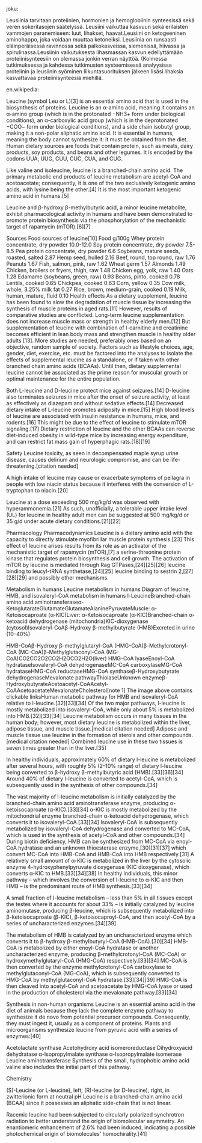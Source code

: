 

joku:

Leusiinia tarvitaan proteiinien, hormonien ja hemoglobiinin synteesissä sekä veren sokeritasojen säätelyssä. Leusiini vaikuttaa kasvuun sekä erilaisten vammojen paranemiseen: luut, lihakset, haavat.Leusiini on ketogeeninen aminohappo, joka voidaan muuttaa ketoneiksi. Leusiinia on runsaasti eläinperäisessä ravinnossa sekä palkokasveissa, siemenissä, hiivassa ja spirulinassa.Leusiinin vaikutuksesta lihasmassan kasvun edellyttämään proteiinisynteesiin on olemassa jonkin verran näyttöä. (Kolmessa tutkimuksessa ja kahdessa tutkimusten systeemisessä analyysissa proteiinin ja leusiinin syöminen liikuntasuorituksen jälkeen lisäsi lihaksia kasvattavaa proteiinisynteesiä miehillä.


en.wikipedia:

Leucine (symbol Leu or L)[3] is an essential amino acid that is used in the biosynthesis of proteins. Leucine is an α-amino acid, meaning it contains an α-amino group (which is in the protonated −NH3+ form under biological conditions), an α-carboxylic acid group (which is in the deprotonated −COO− form under biological conditions), and a side chain isobutyl group, making it a non-polar aliphatic amino acid. It is essential in humans, meaning the body cannot synthesize it: it must be obtained from the diet. Human dietary sources are foods that contain protein, such as meats, dairy products, soy products, and beans and other legumes. It is encoded by the codons UUA, UUG, CUU, CUC, CUA, and CUG.

Like valine and isoleucine, leucine is a branched-chain amino acid. The primary metabolic end products of leucine metabolism are acetyl-CoA and acetoacetate; consequently, it is one of the two exclusively ketogenic amino acids, with lysine being the other.[4] It is the most important ketogenic amino acid in humans.[5]

Leucine and β-hydroxy β-methylbutyric acid, a minor leucine metabolite, exhibit pharmacological activity in humans and have been demonstrated to promote protein biosynthesis via the phosphorylation of the mechanistic target of rapamycin (mTOR).[6][7]

Sources 
Food sources of leucine[10]
Food	g/100g
Whey protein concentrate, dry powder	10.0-12.0
Soy protein concentrate, dry powder	7.5-8.5
Pea protein concentrate, dry powder	6.6
Soybeans, mature seeds, roasted, salted	2.87
Hemp seed, hulled	2.16
Beef, round, top round, raw	1.76
Peanuts	1.67
Fish, salmon, pink, raw	1.62
Wheat germ	1.57
Almonds	1.49
Chicken, broilers or fryers, thigh, raw	1.48
Chicken egg, yolk, raw	1.40
Oats	1.28
Edamame (soybeans, green, raw)	0.93
Beans, pinto, cooked	0.78
Lentils, cooked	0.65
Chickpea, cooked	0.63
Corn, yellow	0.35
Cow milk, whole, 3.25% milk fat	0.27
Rice, brown, medium-grain, cooked	0.19
Milk, human, mature, fluid	0.10
Health effects
As a dietary supplement, leucine has been found to slow the degradation of muscle tissue by increasing the synthesis of muscle proteins in aged rats.[11] However, results of comparative studies are conflicted. Long-term leucine supplementation does not increase muscle mass or strength in healthy elderly men.[12] But supplementation of leucine with combination of l-carnitine and creatinine becomes efficient in lean body mass and strengthen muscle in healthy older adults [13]. More studies are needed, preferably ones based on an objective, random sample of society. Factors such as lifestyle choices, age, gender, diet, exercise, etc. must be factored into the analyses to isolate the effects of supplemental leucine as a standalone, or if taken with other branched chain amino acids (BCAAs). Until then, dietary supplemental leucine cannot be associated as the prime reason for muscular growth or optimal maintenance for the entire population.

Both L-leucine and D-leucine protect mice against seizures.[14] D-leucine also terminates seizures in mice after the onset of seizure activity, at least as effectively as diazepam and without sedative effects.[14] Decreased dietary intake of L-leucine promotes adiposity in mice.[15] High blood levels of leucine are associated with insulin resistance in humans, mice, and rodents.[16] This might be due to the effect of leucine to stimulate mTOR signaling.[17] Dietary restriction of leucine and the other BCAAs can reverse diet-induced obesity in wild-type mice by increasing energy expenditure, and can restrict fat mass gain of hyperphagic rats.[18][19]

Safety
Leucine toxicity, as seen in decompensated maple syrup urine disease, causes delirium and neurologic compromise, and can be life-threatening.[citation needed]

A high intake of leucine may cause or exacerbate symptoms of pellagra in people with low niacin status because it interferes with the conversion of L-tryptophan to niacin.[20]

Leucine at a dose exceeding 500 mg/kg/d was observed with hyperammonemia.[21] As such, unofficially, a tolerable upper intake level (UL) for leucine in healthy adult men can be suggested at 500 mg/kg/d or 35 g/d under acute dietary conditions.[21][22]

Pharmacology
Pharmacodynamics
Leucine is a dietary amino acid with the capacity to directly stimulate myofibrillar muscle protein synthesis.[23] This effect of leucine arises results from its role as an activator of the mechanistic target of rapamycin (mTOR),[7] a serine-threonine protein kinase that regulates protein biosynthesis and cell growth. The activation of mTOR by leucine is mediated through Rag GTPases,[24][25][26] leucine binding to leucyl-tRNA synthetase,[24][25] leucine binding to sestrin 2,[27][28][29] and possibly other mechanisms.

Metabolism in humans
Leucine metabolism in humans
Diagram of leucine, HMB, and isovaleryl-CoA metabolism in humans
l-LeucineBranched-chain amino
acid aminotransferaseα-KetoglutarateGlutamateGlutamateAlaninePyruvateMuscle: α-Ketoisocaproate (α-KIC)Liver: α-Ketoisocaproate (α-KIC)Branched-chain α-ketoacid
dehydrogenase (mitochondria)KIC-dioxygenase
(cytosol)Isovaleryl-CoAβ-Hydroxy
β-methylbutyrate
(HMB)Excreted
in urine
(10–40%)

HMB-CoAβ-Hydroxy β-methylglutaryl-CoA
(HMG-CoA)β-Methylcrotonyl-CoA
(MC-CoA)β-Methylglutaconyl-CoA
(MG-CoA)CO2CO2O2CO2H2OCO2H2O(liver)
HMG-CoA
lyaseEnoyl-CoA hydrataseIsovaleryl-CoA
dehydrogenaseMC-CoA
carboxylaseMG-CoA
hydrataseHMG-CoA
reductaseHMG-CoA 
synthaseβ-Hydroxybutyrate
dehydrogenaseMevalonate
pathwayThiolaseUnknown
enzymeβ-HydroxybutyrateAcetoacetyl-CoAAcetyl-CoAAcetoacetateMevalonateCholesterol[note 1]
The image above contains clickable linksHuman metabolic pathway for HMB and isovaleryl-CoA relative to l-leucine.[32][33][34] Of the two major pathways, l-leucine is mostly metabolized into isovaleryl-CoA, while only about 5% is metabolized into HMB.[32][33][34]
Leucine metabolism occurs in many tissues in the human body; however, most dietary leucine is metabolized within the liver, adipose tissue, and muscle tissue.[medical citation needed] Adipose and muscle tissue use leucine in the formation of sterols and other compounds.[medical citation needed] Combined leucine use in these two tissues is seven times greater than in the liver.[35]

In healthy individuals, approximately 60% of dietary l-leucine is metabolized after several hours, with roughly 5% (2–10% range) of dietary l-leucine being converted to β-hydroxy β-methylbutyric acid (HMB).[33][36][34] Around 40% of dietary l-leucine is converted to acetyl-CoA, which is subsequently used in the synthesis of other compounds.[34]

The vast majority of l-leucine metabolism is initially catalyzed by the branched-chain amino acid aminotransferase enzyme, producing α-ketoisocaproate (α-KIC).[33][34] α-KIC is mostly metabolized by the mitochondrial enzyme branched-chain α-ketoacid dehydrogenase, which converts it to isovaleryl-CoA.[33][34] Isovaleryl-CoA is subsequently metabolized by isovaleryl-CoA dehydrogenase and converted to MC-CoA, which is used in the synthesis of acetyl-CoA and other compounds.[34] During biotin deficiency, HMB can be synthesized from MC-CoA via enoyl-CoA hydratase and an unknown thioesterase enzyme,[30][31][37] which convert MC-CoA into HMB-CoA and HMB-CoA into HMB respectively.[31] A relatively small amount of α-KIC is metabolized in the liver by the cytosolic enzyme 4-hydroxyphenylpyruvate dioxygenase (KIC dioxygenase), which converts α-KIC to HMB.[33][34][38] In healthy individuals, this minor pathway – which involves the conversion of l-leucine to α-KIC and then HMB – is the predominant route of HMB synthesis.[33][34]

A small fraction of l-leucine metabolism – less than 5% in all tissues except the testes where it accounts for about 33% – is initially catalyzed by leucine aminomutase, producing β-leucine, which is subsequently metabolized into β-ketoisocaproate (β-KIC), β-ketoisocaproyl-CoA, and then acetyl-CoA by a series of uncharacterized enzymes.[34][39]

The metabolism of HMB is catalyzed by an uncharacterized enzyme which converts it to β-hydroxy β-methylbutyryl-CoA (HMB-CoA).[30][34] HMB-CoA is metabolized by either enoyl-CoA hydratase or another uncharacterized enzyme, producing β-methylcrotonyl-CoA (MC-CoA) or hydroxymethylglutaryl-CoA (HMG-CoA) respectively.[33][34] MC-CoA is then converted by the enzyme methylcrotonyl-CoA carboxylase to methylglutaconyl-CoA (MG-CoA), which is subsequently converted to HMG-CoA by methylglutaconyl-CoA hydratase.[33][34][39] HMG-CoA is then cleaved into acetyl-CoA and acetoacetate by HMG-CoA lyase or used in the production of cholesterol via the mevalonate pathway.[33][34]

Synthesis in non-human organisms
Leucine is an essential amino acid in the diet of animals because they lack the complete enzyme pathway to synthesize it de novo from potential precursor compounds. Consequently, they must ingest it, usually as a component of proteins. Plants and microorganisms synthesize leucine from pyruvic acid with a series of enzymes:[40]

Acetolactate synthase
Acetohydroxy acid isomeroreductase
Dihydroxyacid dehydratase
α-Isopropylmalate synthase
α-Isopropylmalate isomerase
Leucine aminotransferase
Synthesis of the small, hydrophobic amino acid valine also includes the initial part of this pathway.

Chemistry

(S)-Leucine (or L-leucine), left; (R)-leucine (or D-leucine), right, in zwitterionic form at neutral pH
Leucine is a branched-chain amino acid (BCAA) since it possesses an aliphatic side-chain that is not linear.

Racemic leucine had been subjected to circularly polarized synchrotron radiation to better understand the origin of biomolecular asymmetry. An enantiomeric enhancement of 2.6% had been induced, indicating a possible photochemical origin of biomolecules' homochirality.[41]

